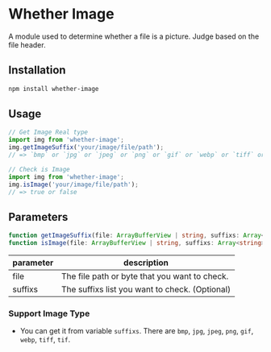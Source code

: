 # Whether Image

A module used to determine whether a file is a picture. Judge based on the file header.

## Installation
```bash
npm install whether-image
```

## Usage

```typescript
// Get Image Real type
import img from 'whether-image';
img.getImageSuffix('your/image/file/path'); 
// => `bmp` or `jpg` or `jpeg` or `png` or `gif` or `webp` or `tiff` or `tif`
```

```typescript
// Check is Image
import img from 'whether-image';
img.isImage('your/image/file/path');
// => true or false
```

## Parameters

```typescript
function getImageSuffix(file: ArrayBufferView | string, suffixs: Array<string>): string 
function isImage(file: ArrayBufferView | string, suffixs: Array<string>): boolean 
```

|parameter|description|
|--|--|
|file|The file path or byte that you want to check.|
|suffixs|The suffixs list you want to check. (Optional)|

### Support Image Type
- You can get it from variable `suffixs`. There are `bmp`, `jpg`, `jpeg`, `png`, `gif`, `webp`, `tiff`, `tif`.
